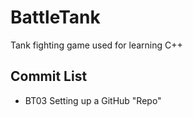 # BattleTank
Tank fighting game used for learning C++

## Commit List
* BT03 Setting up a GitHub "Repo"
